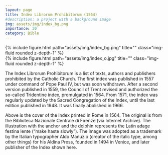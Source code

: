```yaml
---
layout: page
title: Index Librorum Prohibitorum (1564)
#description: a project with a background image
img: assets/img/index_bg.png
importance: 30
category: Bible
---
```


<div class="row wider">
    <div class="col-sm mt-3 mt-md-0">
        {% include figure.html path="assets/img/index_bg.png" title="" class="img-fluid rounded z-depth-1" %}
    </div>
    <div class="col-sm mt-3 mt-md-0">
        {% include figure.html path="assets/img/index_o.jpg" title="" class="img-fluid rounded z-depth-1" %}
    </div>
</div>
<div class="caption">
    
</div>

The Index Librorum Prohibitorum is a list of texts, authors and publishers prohibited by the Catholic Church. The first index was published in 1557 under command of Pope Paul IV, but was soon withdrawn. After a second version published in 1559, the Council of Trent revised and authorized the so-called Tridentine index, promulgated in 1564.  From 1571, the index was regularly updated by the Sacred Congregation of the Index, until the last edition published in 1948. It was finally abolished in 1966.

Above is the cover of the Index printed in Rome in 1564. The original is from the Biblioteca Nazionale Centrale di Firenze (via Internet Archive). The illustration with the anchor and the dolphin represents the Latin adage festina lente (“make haste slowly”). The image was adopted as a trademark by the Italian typographer Aldo Manuzio (creator of the italic type, among other things) for his Aldina Press, founded in 1494 in Venice, and later publisher of the Index shown here.